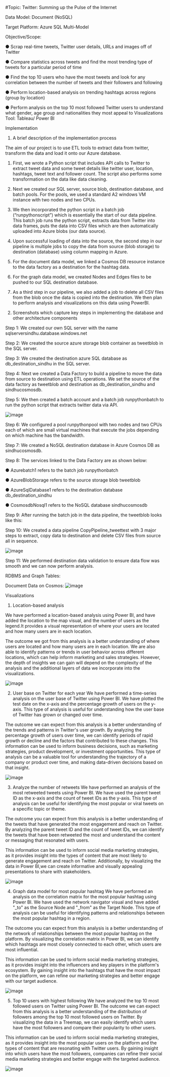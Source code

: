 #Topic: Twitter: Summing up the Pulse of the Internet

Data Model: Document (NoSQL)

Target Platform: Azure SQL Multi-Model

Objective/Scope:

● Scrap real-time tweets, Twitter user details, URLs and images off of Twitter

● Compare statistics across tweets and find the most trending type of tweets for a
particular period of time

● Find the top 10 users who have the most tweets and look for any correlation between
the number of tweets and their followers and following

● Perform location-based analysis on trending hashtags across regions (group by location)

● Perform analysis on the top 10 most followed Twitter users to understand what gender,
age group and nationalities they most appeal to Visualizations Tool: Tableau/ Power BI

Implementation

1) A brief description of the implementation process

The aim of our project is to use ETL tools to extract data from twitter, transform the data and load it onto our Azure database. 

1.	First, we wrote a Python script that includes API calls to Twitter to extract tweet data and some tweet details like twitter user, location, hashtags, tweet text and follower count. The script also performs some transformation on the data like data cleaning.

2.	Next we created our SQL server, source blob, destination database, and batch pools.
For the pools, we used a standard A2 windows VM instance with two nodes and two CPUs.

3.	We then incorporated the python script in a batch job (“runpythonscript”) which is essentially the start of our data pipeline. This batch job runs the python script, extracts data from Twitter into data frames, puts the data into CSV files which are then automatically uploaded into Azure blobs (our data source).

4.	Upon successful loading of data into the source, the second step in our pipeline is multiple jobs to copy the data from source (blob storage) to destination (database) using column mapping in Azure.

5.	For the document data model, we linked a Cosmos DB resource instance to the data factory as a destination for the hashtag data.

6.	For the graph data model, we created Nodes and Edges files to be pushed to our SQL destination database.

7.	As a third step in our pipeline, we also added a job to delete all CSV files from the blob once the data is copied into the destination.
We then plan to perform analysis and visualizations on this data using PowerBI.


2) Screenshots which capture key steps in implementing the database and other architecture components

Step 1: We created our own SQL server with the name sqlserversindhu.database.windows.net  

Step 2: We created the source azure storage blob container as tweetblob in the SQL server.

Step 3: We created the destination azure SQL database as db_destination_sindhu in the SQL server.  

Step 4: Next we created a Data Factory to build a pipeline to move the data from source to destination using ETL operations. We set the source of the data factory as tweetblob and destination as db_destination_sindhu and sindhucosmosdb.

Step 5: We then created a batch account and a batch job runpythonbatch to run the python script that extracts twitter data via API.

![image](https://user-images.githubusercontent.com/113712334/233248354-dd5e85a3-ef42-4503-b7d0-7c3d537cbf93.png)

Step 6: We configured a pool runpythonpool with two nodes and two CPUs each of which are small virtual machines that execute the jobs depending on which machine has the bandwidth.
  
Step 7: We created a NoSQL destination database in Azure Cosmos DB as sindhucosmosdb.

Step 8: The services linked to the Data Factory are as shown below:
  
●	Azurebatch1 refers to the batch job runpythonbatch

●	AzureBlobStorage refers to the source storage blob tweetblob

●	AzureSqlDatabase1 refers to the destination database db_destination_sindhu

●	CosmosdbNosql1 refers to the NoSQL database sindhucosmosdb

Step 9: After running the batch job in the data pipeline, the tweetblob looks like this: 

Step 10: We created a data pipeline CopyPipeline_tweettest with 3 major steps to extract, copy data to destination and delete CSV files from source all in sequence.
 
![image](https://user-images.githubusercontent.com/113712334/233248545-04c82883-a2e4-4d11-89d1-b308441c7433.png)

Step 11: We performed destination data validation to ensure data flow was smooth and we can now perform analysis.

RDBMS and Graph Tables:

Document Data on Cosmos:
![image](https://user-images.githubusercontent.com/113712334/233248652-81b2f625-a9d4-4974-92e5-f6210febfb30.png)


Visualizations

1.	Location-based analysis 

We have performed a location-based analysis using Power BI, and have added the location to the map visual, and the number of users as the legend.It provides a visual representation of where your users are located and how many users are in each location.

The outcome we got from this analysis is a better understanding of where users are located and how many users are in each location. We are also able to identify patterns or trends in user behavior across different locations, which can help inform marketing and sales strategies. However, the depth of insights we can gain will depend on the complexity of the analysis and the additional layers of data we incorporate into the visualizations.

![image](https://user-images.githubusercontent.com/113712334/233258004-ef5376fc-7a5f-4516-89be-8a2d4d0cd977.png)

2.	User base on Twitter for each year
We have performed a time-series analysis on the user base of Twitter using Power BI. We have plotted the test date on the x-axis and the percentage growth of users on the y-axis. This type of analysis is useful for understanding how the user base of Twitter has grown or changed over time.

The outcome we can expect from this analysis is a better understanding of the trends and patterns in Twitter's user growth. By analyzing the percentage growth of users over time, we can identify periods of rapid growth or decline and the factors that contributed to these changes. This information can be used to inform business decisions, such as marketing strategies, product development, or investment opportunities. This type of analysis can be a valuable tool for understanding the trajectory of a company or product over time, and making data-driven decisions based on that insight.

![image](https://user-images.githubusercontent.com/113712334/233258042-6e5f19d6-d298-4d90-830a-6053d726b746.png)

3.	Analyze the number of retweets
We  have performed an analysis of the most retweeted tweets using Power BI. We have used the parent tweet ID as the x-axis and the count of tweet IDs as the y-axis. This type of analysis can be useful for identifying the most popular or viral tweets on a specific topic or theme.

The outcome you can expect from this analysis is a better understanding of the tweets that have generated the most engagement and reach on Twitter. By analyzing the parent tweet ID and the count of tweet IDs, we can identify the tweets that have been retweeted the most and understand the content or messaging that resonated with users.

This information can be used to inform social media marketing strategies, as it provides insight into the types of content that are most likely to generate engagement and reach on Twitter. Additionally, by visualizing the data in Power BI,we can create informative and visually appealing presentations to share with stakeholders.

![image](https://user-images.githubusercontent.com/113712334/233258079-b057a688-005a-40f0-b3f1-82a45505d3cf.png)
 
4.	Graph data model for most popular hashtag
We have performed an analysis on the correlation matrix for the most popular hashtag using Power BI. We have used the network navigator visual and have added "_to" as the Source Node and "_from" as the Target Node. This type of analysis can be useful for identifying patterns and relationships between the most popular hashtag in a region.

The outcome you can expect from this analysis is a better understanding of the network of relationships between the most popular hashtag on the platform. By visualizing the correlation matrix in Power BI, we can identify which hashtags are most closely connected to each other, which users are most influential.

This information can be used to inform social media marketing strategies, as it provides insight into the influencers and key players in the platform's ecosystem. By gaining insight into the hashtags that have the most impact on the platform, we can refine our marketing strategies and better engage with our target audience.

![image](https://user-images.githubusercontent.com/113712334/233258114-8bcbd278-84f6-4455-b13d-7d7a3507ad22.png)

 
5.	Top 10 users with highest following
We have analyzed the top 10 most followed users on Twitter using Power BI. The outcome we can expect from this analysis is a better understanding of the distribution of followers among the top 10 most followed users on Twitter. By visualizing the data in a Treemap, we can easily identify which users have the most followers and compare their popularity to other users.

This information can be used to inform social media marketing strategies, as it provides insight into the most popular users on the platform and the types of content that are resonating with Twitter users. By gaining insight into which users have the most followers, companies can refine their social media marketing strategies and better engage with the targeted audience.

![image](https://user-images.githubusercontent.com/113712334/233258149-3e55dafa-51af-459f-a356-68be12a9bc15.png)

